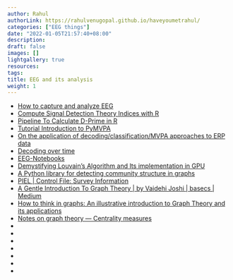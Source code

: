 ```yaml
---
author: Rahul
authorLink: https://rahulvenugopal.github.io/haveyoumetrahul/
categories: ["EEG things"]
date: "2022-01-05T21:57:40+08:00"
description: 
draft: false
images: []
lightgallery: true
resources:
tags:
title: EEG and its analysis
weight: 1
---
```


- [How to capture and analyze EEG](https://produceconsumerobot.com/pickyourbrain/)
- [Compute Signal Detection Theory Indices with R](https://neuropsychology.github.io/psycho.R/2018/03/29/SDT.html)
- [Pipeline To Calculate D-Prime in R](https://ptichko.github.io/2021/02/27/Pipeline-To-Calculate-D-Prime-in-R.html)
- [Tutorial Introduction to PyMVPA](http://www.pymvpa.org/tutorial.html)
- [On the application of decoding/classification/MVPA approaches to ERP data](https://erpinfo.org/blog/2018/9/16/decoding)
- [Decoding over time](https://mne.tools/stable/auto_tutorials/machine-learning/50_decoding.html#decoding-over-time)
- [EEG-Notebooks](https://neurotechx.github.io/eeg-notebooks/)
- [Demystifying Louvain’s Algorithm and Its implementation in GPU](https://medium.com/walmartglobaltech/demystifying-louvains-algorithm-and-its-implementation-in-gpu-9a07cdd3b010)
- [A Python library for detecting community structure in graphs](https://pypi.org/project/communities/)
- [PIEL | Control File: Survey Information](https://pielsurvey.org/instructions/survey-information/)
- [A Gentle Introduction To Graph Theory | by Vaidehi Joshi | basecs | Medium](https://medium.com/basecs/a-gentle-introduction-to-graph-theory-77969829ead8)
- [How to think in graphs: An illustrative introduction to Graph Theory and its applications](https://medium.com/free-code-camp/i-dont-understand-graph-theory-1c96572a1401)
- [Notes on graph theory — Centrality measures](https://towardsdatascience.com/notes-on-graph-theory-centrality-measurements-e37d2e49550a)
- []()
- []()
- []()
- []()
- []()
- []()
- []()